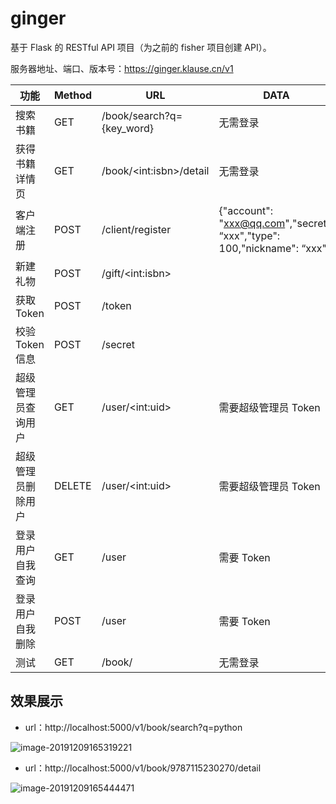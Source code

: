 # ginger
基于 Flask 的 RESTful API 项目（为之前的 fisher 项目创建 API）。



服务器地址、端口、版本号：https://ginger.klause.cn/v1

| 功能               | Method | URL                       | DATA                                                         |
| ------------------ | ------ | ------------------------- | ------------------------------------------------------------ |
| 搜索书籍           | GET    | /book/search?q={key_word} | 无需登录                                                     |
| 获得书籍详情页     | GET    | /book/\<int:isbn\>/detail | 无需登录                                                     |
| 客户端注册         | POST   | /client/register          | {"account": "xxx@qq.com","secret": “xxx","type": 100,"nickname": “xxx" } |
| 新建礼物           | POST   | /gift/\<int:isbn\>        |                                                              |
| 获取 Token         | POST   | /token                    |                                                              |
| 校验 Token 信息    | POST   | /secret                   |                                                              |
| 超级管理员查询用户 | GET    | /user/\<int:uid\>         | 需要超级管理员 Token                                         |
| 超级管理员删除用户 | DELETE | /user/\<int:uid\>         | 需要超级管理员 Token                                         |
| 登录用户自我查询   | GET    | /user                     | 需要 Token                                                   |
| 登录用户自我删除   | POST   | /user                     | 需要 Token                                                   |
| 测试               | GET    | /book/                    | 无需登录                                                     |



## 效果展示

- url：http://localhost:5000/v1/book/search?q=python

![image-20191209165319221](https://klause-blog-pictures.oss-cn-shanghai.aliyuncs.com/ipic/2019-12-09-085319.png)

- url：http://localhost:5000/v1/book/9787115230270/detail

![image-20191209165444471](https://klause-blog-pictures.oss-cn-shanghai.aliyuncs.com/ipic/2019-12-09-085444.png)